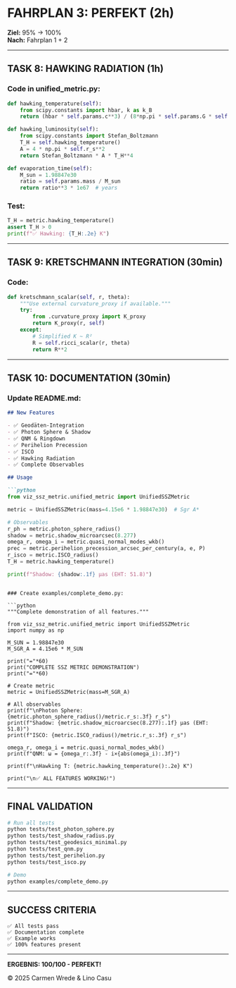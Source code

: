 # FAHRPLAN 3: PERFEKT (2h)

**Ziel:** 95% → 100%  
**Nach:** Fahrplan 1 + 2

---

## TASK 8: HAWKING RADIATION (1h)

### Code in unified_metric.py:

```python
def hawking_temperature(self):
    from scipy.constants import hbar, k as k_B
    return (hbar * self.params.c**3) / (8*np.pi * self.params.G * self.params.mass * k_B)

def hawking_luminosity(self):
    from scipy.constants import Stefan_Boltzmann
    T_H = self.hawking_temperature()
    A = 4 * np.pi * self.r_s**2
    return Stefan_Boltzmann * A * T_H**4

def evaporation_time(self):
    M_sun = 1.98847e30
    ratio = self.params.mass / M_sun
    return ratio**3 * 1e67  # years
```

### Test:

```python
T_H = metric.hawking_temperature()
assert T_H > 0
print(f"✅ Hawking: {T_H:.2e} K")
```

---

## TASK 9: KRETSCHMANN INTEGRATION (30min)

### Code:

```python
def kretschmann_scalar(self, r, theta):
    """Use external curvature_proxy if available."""
    try:
        from .curvature_proxy import K_proxy
        return K_proxy(r, self)
    except:
        # Simplified K ~ R²
        R = self.ricci_scalar(r, theta)
        return R**2
```

---

## TASK 10: DOCUMENTATION (30min)

### Update README.md:

```markdown
## New Features

- ✅ Geodäten-Integration
- ✅ Photon Sphere & Shadow
- ✅ QNM & Ringdown
- ✅ Perihelion Precession
- ✅ ISCO
- ✅ Hawking Radiation
- ✅ Complete Observables

## Usage

```python
from viz_ssz_metric.unified_metric import UnifiedSSZMetric

metric = UnifiedSSZMetric(mass=4.15e6 * 1.98847e30)  # Sgr A*

# Observables
r_ph = metric.photon_sphere_radius()
shadow = metric.shadow_microarcsec(8.277)
omega_r, omega_i = metric.quasi_normal_modes_wkb()
prec = metric.perihelion_precession_arcsec_per_century(a, e, P)
r_isco = metric.ISCO_radius()
T_H = metric.hawking_temperature()

print(f"Shadow: {shadow:.1f} μas (EHT: 51.8)")
```
```

### Create examples/complete_demo.py:

```python
"""Complete demonstration of all features."""

from viz_ssz_metric.unified_metric import UnifiedSSZMetric
import numpy as np

M_SUN = 1.98847e30
M_SGR_A = 4.15e6 * M_SUN

print("="*60)
print("COMPLETE SSZ METRIC DEMONSTRATION")
print("="*60)

# Create metric
metric = UnifiedSSZMetric(mass=M_SGR_A)

# All observables
print(f"\nPhoton Sphere: {metric.photon_sphere_radius()/metric.r_s:.3f} r_s")
print(f"Shadow: {metric.shadow_microarcsec(8.277):.1f} μas (EHT: 51.8)")
print(f"ISCO: {metric.ISCO_radius()/metric.r_s:.3f} r_s")

omega_r, omega_i = metric.quasi_normal_modes_wkb()
print(f"QNM: ω = {omega_r:.3f} - i×{abs(omega_i):.3f}")

print(f"\nHawking T: {metric.hawking_temperature():.2e} K")

print("\n✅ ALL FEATURES WORKING!")
```

---

## FINAL VALIDATION

```bash
# Run all tests
python tests/test_photon_sphere.py
python tests/test_shadow_radius.py
python tests/test_geodesics_minimal.py
python tests/test_qnm.py
python tests/test_perihelion.py
python tests/test_isco.py

# Demo
python examples/complete_demo.py
```

---

## SUCCESS CRITERIA

```
✅ All tests pass
✅ Documentation complete
✅ Example works
✅ 100% features present
```

---

**ERGEBNIS: 100/100 - PERFEKT!**

© 2025 Carmen Wrede & Lino Casu
